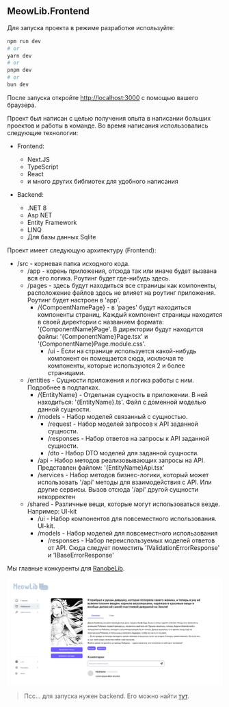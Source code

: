 ## MeowLib.Frontend

Для запуска проекта в режиме разработке используйте:

```bash
npm run dev
# or
yarn dev
# or
pnpm dev
# or
bun dev
```

После запуска откройте [http://localhost:3000](http://localhost:3000) с помощью вашего браузера.

Проект был написан с целью получения опыта в написании больших проектов и работы в команде. Во время написания использовались следующие технологии:
* Frontend: 
  * Next.JS
  * TypeScript
  * React
  * и много других библиотек для удобного написания

* Backend: 
  * .NET 8
  * Asp NET
  * Entity Framework
  * LINQ
  * Для базы данных Sqlite

Проект имеет следующую архитектуру (Frontend):
* /src - корневая папка исходного кода.
  * /app - корень приложения, отсюда так или иначе будет вызвана вся его логика. Роутинг будет где-нибудь здесь.
  * /pages - здесь будут находиться все страницы как компоненты, расположение файлов здесь не влияет на роутинг приложения. Роутинг будет настроен в 'app'.
    * /{CompoentNamePage} - в 'pages' будут находиться компоненты страниц. Каждый компонент страницы находится в своей директории с названием формата: '{ComponentName}Page'. В директории будут находится файлы: '{ComponentName}Page.tsx' и '{ComponentName}Page.module.css'.
      * /ui - Если на странице используется какой-нибудь компонент он помещается сюда, исключая те компоненты, которые используются 2 и более страницами.
  * /entities - Сущности приложения и логика работы с ним. Подробнее в подпапках.
    * /{EntityName} - Отдельная сущность в приложении. В ней находиться: '{EntityName}.ts'. Файл с доменной моделью данной сущности.
     * /models - Набор моделей связанный с сущностью.
       * /request - Набор моделей запросов к API заданной сущности.
       * /responses - Набор ответов на запросы к API заданной сущности.
       * /dto - Набор DTO моделей для заданной сущности.
     * /api - Набор методов реализовывающих запросы на API. Представлен файлом: '{EntityName}Api.tsx'
    * /services - Набор методов бизнес-логики, который может использовать '/api' методы для взаимодействия с API. Или другие сервисы. Вызов отсюда '/api' другой сущности некорректен
  * /shared - Различные вещи, которые могут использоваться везде. Например: UI-kit
      * /ui - Набор компонентов для повсеместного использования. UI-kit.
      * /models - Набор моделей для повсеместного использования
        * /responses - Набор переиспользуемых моделей ответов от API. Сюда следует поместить 'IValidationErrorResponse' и 'IBaseErrorResponse'
                
Мы главные конкуренты для [RanobeLib](https://ranobelib.me/).

![BookPage.png](.github/BookPage.png)

> Псс... для запуска нужен backend. Его можно найти [тут](https://github.com/ProjectMeowInc/MeowLib.Backend).